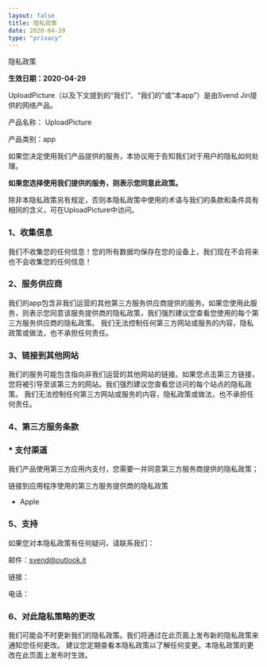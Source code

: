```yaml
---
layout: false
title: 隐私政策
date: 2020-04-29
type: "privacy"
---
```


隐私政策

**生效日期：2020-04-29**

UploadPicture（以及下文提到的“我们”、“我们的”或“本app”）是由Svend Jin提供的网络产品。 

产品名称： UploadPicture 

产品类别：app 

如果您决定使用我们产品提供的服务，本协议用于告知我们对于用户的隐私如何处理。

**如果您选择使用我们提供的服务，则表示您同意此政策。**

除非本隐私政策另有规定，否则本隐私政策中使用的术语与我们的条款和条件具有相同的含义，可在UploadPicture中访问。

### 1、收集信息

我们不收集您的任何信息！您的所有数据均保存在您的设备上，我们现在不会将来也不会收集您的任何信息！

### 2、服务供应商

我们的app包含非我们运营的其他第三方服务供应商提供的服务。如果您使用此服务，则表示您同意该服务提供商的隐私政策，我们强烈建议您查看您使用的每个第三方服务供应商的隐私政策。 我们无法控制任何第三方网站或服务的内容，隐私政策或做法，也不承担任何责任。

### 3、链接到其他网站

我们的服务可能包含指向非我们运营的其他网站的链接。如果您点击第三方链接，您将被引导至该第三方的网站。我们强烈建议您查看您访问的每个站点的隐私政策。 我们无法控制任何第三方网站或服务的内容，隐私政策或做法，也不承担任何责任。

### 4、第三方服务条款

### * 支付渠道

我们产品使用第三方应用内支付，您需要一并同意第三方服务商提供的隐私政策； 

链接到应用程序使用的第三方服务提供商的隐私政策

- Apple

### 5、支持

如果您对本隐私政策有任何疑问，请联系我们： 

邮件：[svend@outlook.it](mailto:svend@outlook.it)

链接： 

电话：

### 6、对此隐私策略的更改

我们可能会不时更新我们的隐私政策。我们将通过在此页面上发布新的隐私政策来通知您任何更改。 建议您定期查看本隐私政策以了解任何变更。本隐私政策的更改在此页面上发布时生效。
